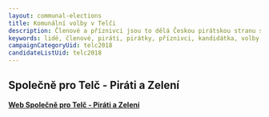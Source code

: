 ```yaml
---
layout: communal-elections
title: Komunální volby v Telči
description: Členové a příznivci jsou to dělá Českou pirátskou stranu silnou. Seznamte se Piráty na Vysočině.
keywords: lidé, členové, piráti, pirátky, příznivci, kandidátka, volby
campaignCategoryUid: telc2018
candidateListUid: telc2018
---
```


## Společně pro Telč - Piráti a Zelení

**[Web Společně pro Telč - Piráti a Zelení](https://www.spolecneprotelc.cz/)**
